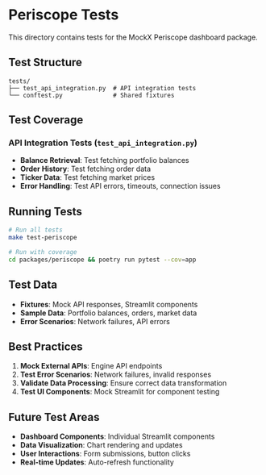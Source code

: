# Periscope Tests

This directory contains tests for the MockX Periscope dashboard package.

## Test Structure

```
tests/
├── test_api_integration.py  # API integration tests
└── conftest.py              # Shared fixtures
```

## Test Coverage

### API Integration Tests (`test_api_integration.py`)
- **Balance Retrieval**: Test fetching portfolio balances
- **Order History**: Test fetching order data
- **Ticker Data**: Test fetching market prices
- **Error Handling**: Test API errors, timeouts, connection issues

## Running Tests

```bash
# Run all tests
make test-periscope

# Run with coverage
cd packages/periscope && poetry run pytest --cov=app
```

## Test Data

- **Fixtures**: Mock API responses, Streamlit components
- **Sample Data**: Portfolio balances, orders, market data
- **Error Scenarios**: Network failures, API errors

## Best Practices

1. **Mock External APIs**: Engine API endpoints
2. **Test Error Scenarios**: Network failures, invalid responses
3. **Validate Data Processing**: Ensure correct data transformation
4. **Test UI Components**: Mock Streamlit for component testing

## Future Test Areas

- **Dashboard Components**: Individual Streamlit components
- **Data Visualization**: Chart rendering and updates
- **User Interactions**: Form submissions, button clicks
- **Real-time Updates**: Auto-refresh functionality
